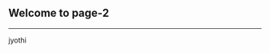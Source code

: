 <!DOCTYPE html>
<html lang="en">
<head>
    <meta charset="UTF-8">
    <meta name="viewport" content="width=device-width, initial-scale=1.0">
    <title>Shairu_profile_page2</title>
</head>
<body>
    <h2> Welcome to page-2 </h2>
    <hr>
    <p> jyothi</p>
    
</body>
</html>

